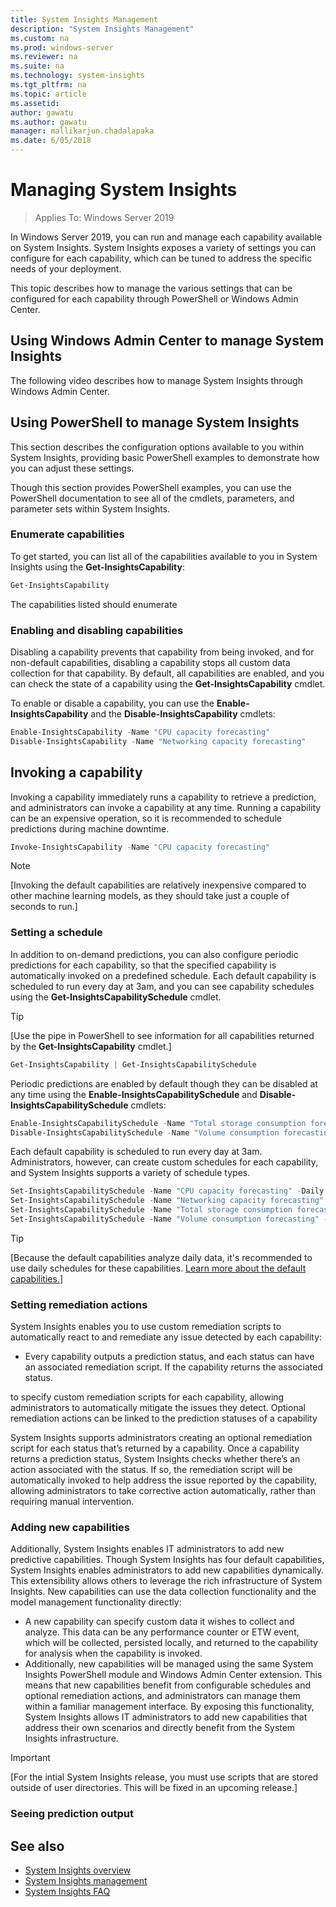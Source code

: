 ```yaml
---
title: System Insights Management
description: "System Insights Management"
ms.custom: na
ms.prod: windows-server
ms.reviewer: na
ms.suite: na
ms.technology: system-insights
ms.tgt_pltfrm: na
ms.topic: article
ms.assetid: 
author: gawatu
ms.author: gawatu
manager: mallikarjun.chadalapaka
ms.date: 6/05/2018
---
```

# Managing System Insights

>Applies To: Windows Server 2019


In Windows Server 2019, you can run and manage each capability available on System Insights. System Insights exposes a variety of settings you can configure for each capability, which can be tuned to address the specific needs of your deployment. 

This topic describes how to manage the various settings that can be configured for each capability through PowerShell or Windows Admin Center. 

## Using Windows Admin Center to manage System Insights
The following video describes how to manage System Insights through Windows Admin Center. 

## Using PowerShell to manage System Insights
This section describes the configuration options available to you within System Insights, providing basic PowerShell examples to demonstrate how you can adjust these settings. 

Though this section provides PowerShell examples, you can use the PowerShell documentation to see all of the cmdlets, parameters, and parameter sets within System Insights. 

### Enumerate capabilities
To get started, you can list all of the capabilities available to you in System Insights using the **Get-InsightsCapability**: 

```PowerShell
Get-InsightsCapability
``` 

The capabilities listed should enumerate 

### Enabling and disabling capabilities
Disabling a capability prevents that capability from being invoked, and for non-default capabilities, disabling a capability stops all custom data collection for that capability. By default, all capabilities are enabled, and you can check the state of a capability using the **Get-InsightsCapability** cmdlet. 

To enable or disable a capability, you can use the **Enable-InsightsCapability** and the **Disable-InsightsCapability** cmdlets:

```PowerShell
Enable-InsightsCapability -Name "CPU capacity forecasting"
Disable-InsightsCapability -Name "Networking capacity forecasting"
``` 


## Invoking a capability
Invoking a capability immediately runs a capability to retrieve a prediction, and administrators can invoke a capability at any time. Running a capability can be an expensive operation, so it is recommended to schedule predictions during machine downtime.  

```PowerShell
Invoke-InsightsCapability -Name "CPU capacity forecasting"
```

>[!NOTE]
>[Invoking the default capabilities are relatively inexpensive compared to other machine learning models, as they should take just a couple of seconds to run.]

### Setting a schedule
In addition to on-demand predictions, you can also configure periodic predictions for each capability, so that the specified capability is automatically invoked on a predefined schedule. Each default capability is scheduled to run every day at 3am, and you can see capability schedules using the **Get-InsightsCapabilitySchedule** cmdlet. 

>[!TIP]
>[Use the pipe in PowerShell to see information for all capabilities returned by the **Get-InsightsCapability** cmdlet.]

```PowerShell
Get-InsightsCapability | Get-InsightsCapabilitySchedule
```

Periodic predictions are enabled by default though they can be disabled at any time using the **Enable-InsightsCapabilitySchedule** and **Disable-InsightsCapabilitySchedule** cmdlets:

```PowerShell
Enable-InsightsCapabilitySchedule -Name "Total storage consumption forecasting"
Disable-InsightsCapabilitySchedule -Name "Volume consumption forecasting"
```

Each default capability is scheduled to run every day at 3am. Administrators, however, can create custom schedules for each capability, and System Insights supports a variety of schedule types.

```PowerShell
Set-InsightsCapabilitySchedule -Name "CPU capacity forecasting" -Daily -DaysInterval 2 -At 4:00PM
Set-InsightsCapabilitySchedule -Name "Networking capacity forecasting" -Daily -DaysOfWeek Saturday, Sunday -At 2:30AM
Set-InsightsCapabilitySchedule -Name "Total storage consumption forecasting" -Hourly -HoursInterval 2 -DaysOfWeek Monday, Wednesday, Friday
Set-InsightsCapabilitySchedule -Name "Volume consumption forecasting" -Minute -MinutesInterval 30 
```
>[!TIP]
>[Because the default capabilities analyze daily data, it's recommended to use daily schedules for these capabilities. [Learn more about the default capabilities.](system-insights-capabilities.md)]

### Setting remediation actions
System Insights enables you to use custom remediation scripts to automatically react to and remediate any issue detected by each capability:
- Every capability outputs a prediction status, and each status can have an associated remediation script. If the capability returns the associated status.



to specify custom remediation scripts for each capability, allowing administrators to automatically mitigate the issues they detect. Optional remediation actions can be linked to the prediction statuses of a capability

System Insights supports administrators creating an optional remediation script for each status that’s returned by a capability. Once a capability returns a prediction status, System Insights checks whether there’s an action associated with the status. If so, the remediation script will be automatically invoked to help address the issue reported by the capability, allowing administrators to take corrective action automatically, rather than requiring manual intervention. 

### Adding new capabilities
Additionally, System Insights enables IT administrators to add new predictive capabilities. Though System Insights has four default capabilities, System Insights enables administrators to add new capabilities dynamically. This extensibility allows others to leverage the rich infrastructure of System Insights. New capabilities can use the data collection functionality and the model management functionality directly:
- A new capability can specify custom data it wishes to collect and analyze. This data can be any performance counter or ETW event, which will be collected, persisted locally, and returned to the capability for analysis when the capability is invoked. 
- Additionally, new capabilities will be managed using the same System Insights PowerShell module and Windows Admin Center extension. This means that new capabilities benefit from configurable schedules and optional remediation actions, and administrators can manage them within a familiar management interface. 
By exposing this functionality, System Insights allows IT administrators to add new capabilities that address their own scenarios and directly benefit from the System Insights infrastructure.

>[!IMPORTANT]
>[For the intial System Insights release, you must use scripts that are stored outside of user directories. This will be fixed in an upcoming release.]

### Seeing prediction output


## See also

- [System Insights overview](system-insights-overview.md)
- [System Insights management](system-insights-management.md)
- [System Insights FAQ](system-insights-faq.md)